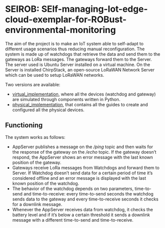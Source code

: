 # SEIROB: SElf-managing-Iot-edge-cloud-exemplar-for-ROBust-environmental-monitoring

The aim of the project is to make an IoT system able to self-adapt to different usage scenarios thus reducing manual reconfiguration.
The system is made up of watchdogs that retrieve the data and send them to the gateways as LoRa messages. The gateways forward them to the Server. 
The server used is Ubuntu Server installed on a virtual machine. On the Server is installed ChirpStack, an open-source LoRaWAN Network Server which can be used to setup LoRaWAN networks.

Two versions are available:
* [virtual_implementation](virtual_implementation), where all the devices (watchdog and gateway) are simulated through components written in Python.
* [physical_implementation](physical_implementation), that contains all the guides to create and configured all the physical devices.

## Functioning
The system works as follows:
* AppServer publishes a message on the */ping* topic and then waits for the response of the gateway on the */echo* topic. If the gateway doesn’t respond, the AppServer shows an error message with the last known position of the gateway.
* Gateways receive LoRa messages from Watchdogs and forward them to Server. If Watchdog doesn’t send data for a certain period of time it’s considered offline and an error message is displayed with the last known position of the watchdog.
* The behavior of the watchdog depends on two parameters, time-to-send and time-to-receive: every time-to-send seconds the watchdog sends data to the gateway and every time-to-receive seconds it checks for a downlink message. 
* Whenever the AppServer receives data from watchdog, it checks the battery level and if it’s below a certain threshold it sends a downlink message with a different time-to-send and time-to-receive.


